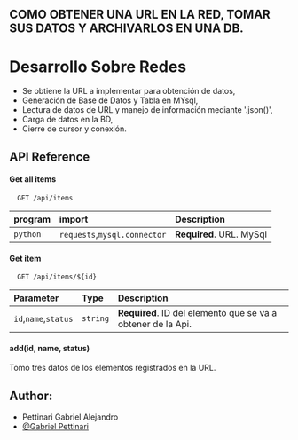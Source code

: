 ## COMO OBTENER UNA URL EN LA RED, TOMAR SUS DATOS Y ARCHIVARLOS EN UNA DB.

# Desarrollo Sobre Redes        

- Se obtiene la URL a implementar para obtención de datos,
- Generación de Base de Datos y Tabla en MYsql,
- Lectura de datos de URL y manejo de información mediante '.json()',
- Carga de datos en la BD,
- Cierre de cursor y conexión. 


## API Reference

#### Get all items

```http
  GET /api/items
```

| program   | import   | Description                |
| :-------- | :------- | :------------------------- |
| `python`  | `requests`,`mysql.connector` | **Required**. URL. MySql|

#### Get item

```http
  GET /api/items/${id}
```

| Parameter | Type     | Description                       |
| :-------- | :------- | :-------------------------------- |
| `id`,`name`,`status`      | `string` | **Required**. ID del elemento que se va a obtener de la Api. |

#### add(id, name, status)

Tomo tres datos de los elementos registrados en la URL.


                        
## Author:

- Pettinari Gabriel Alejandro
- [@Gabriel Pettinari](https://github.com/GabrielPettyA)


